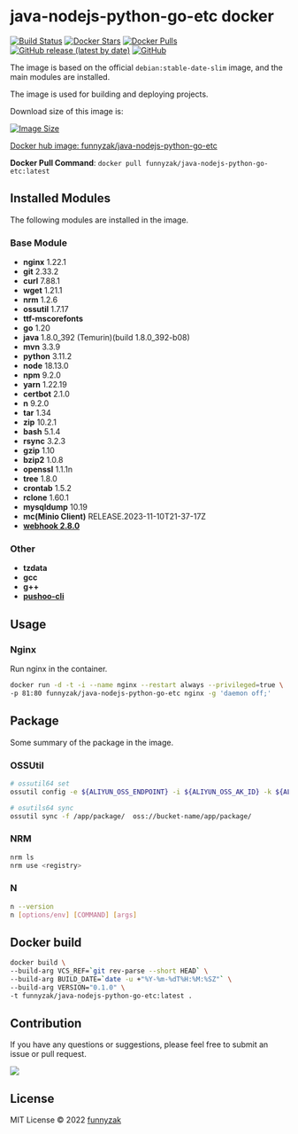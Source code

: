# java-nodejs-python-go-etc docker

[![Build Status][build-status-image]][build-status]
[![Docker Stars][docker-star-image]][repository-url]
[![Docker Pulls][docker-pull-image]][repository-url]
[![GitHub release (latest by date)][latest-release]][repository-url]
[![GitHub][license-image]][repository-url]

The image is based on the official `debian:stable-date-slim` image, and the main modules are installed.

The image is used for building and deploying projects.

Download size of this image is:

[![Image Size][docker-image-size]][docker-hub-url]

[Docker hub image: funnyzak/java-nodejs-python-go-etc][docker-hub-url]

**Docker Pull Command**: `docker pull funnyzak/java-nodejs-python-go-etc:latest`

## Installed Modules

The following modules are installed in the image.

### Base Module

- **nginx** 1.22.1
- **git** 2.33.2
- **curl** 7.88.1
- **wget** 1.21.1
- **nrm** 1.2.6
- **ossutil** 1.7.17
- **ttf-mscorefonts**
- **go** 1.20
- **java** 1.8.0_392 (Temurin)(build 1.8.0_392-b08)
- **mvn** 3.3.9
- **python** 3.11.2
- **node** 18.13.0
- **npm** 9.2.0
- **yarn** 1.22.19
- **certbot** 2.1.0
- **n** 9.2.0
- **tar** 1.34
- **zip** 10.2.1
- **bash** 5.1.4
- **rsync** 3.2.3
- **gzip** 1.10
- **bzip2** 1.0.8
- **openssl** 1.1.1n
- **tree** 1.8.0
- **crontab** 1.5.2
- **rclone** 1.60.1
- **mysqldump** 10.19
- **mc(Minio Client)** RELEASE.2023-11-10T21-37-17Z
- **[webhook 2.8.0](https://github.com/adnanh/webhook)**

### Other

- **tzdata**
- **gcc**
- **g++**
- **[pushoo-cli](https://github.com/funnyzak/pushoo-cli)**

## Usage

### Nginx

Run nginx in the container.

```bash
docker run -d -t -i --name nginx --restart always --privileged=true \
-p 81:80 funnyzak/java-nodejs-python-go-etc nginx -g 'daemon off;'
```

## Package

Some summary of the package in the image.

### OSSUtil

```bash
# ossutil64 set
ossutil config -e ${ALIYUN_OSS_ENDPOINT} -i ${ALIYUN_OSS_AK_ID} -k ${ALIYUN_OSS_AK_SID} -L CH

# osutils64 sync
ossutil sync -f /app/package/  oss://bucket-name/app/package/
```

### NRM

```bash
nrm ls
nrm use <registry>
```

### N

```bash
n --version
n [options/env] [COMMAND] [args]
```

## Docker build

```bash
docker build \
--build-arg VCS_REF=`git rev-parse --short HEAD` \
--build-arg BUILD_DATE=`date -u +"%Y-%m-%dT%H:%M:%SZ"` \
--build-arg VERSION="0.1.0" \
-t funnyzak/java-nodejs-python-go-etc:latest .
```

## Contribution

If you have any questions or suggestions, please feel free to submit an issue or pull request.

<a href="https://github.com/funnyzak/java-nodejs-python-go-etc-docker/graphs/contributors">
  <img src="https://contrib.rocks/image?repo=funnyzak/java-nodejs-python-go-etc-docker" />
</a>

## License

MIT License © 2022 [funnyzak](https://github.com/funnyzak)

[build-status-image]: https://github.com/funnyzak/java-nodejs-python-go-etc-docker/actions/workflows/build.yml/badge.svg
[build-status]: https://github.com/funnyzak/java-nodejs-python-go-etc-docker/actions
[repository-url]: https://github.com/funnyzak/java-nodejs-python-go-etc-docker
[license-image]: https://img.shields.io/github/license/funnyzak/java-nodejs-python-go-etc-docker?style=flat-square&logo=github&logoColor=white&label=license
[latest-release]: https://img.shields.io/github/v/release/funnyzak/java-nodejs-python-go-etc-docker
[docker-star-image]: https://img.shields.io/docker/stars/funnyzak/java-nodejs-python-go-etc.svg?style=flat-square
[docker-pull-image]: https://img.shields.io/docker/pulls/funnyzak/java-nodejs-python-go-etc.svg?style=flat-square
[docker-image-size]: https://img.shields.io/docker/image-size/funnyzak/java-nodejs-python-go-etc
[docker-hub-url]: https://hub.docker.com/r/funnyzak/java-nodejs-python-go-etc
